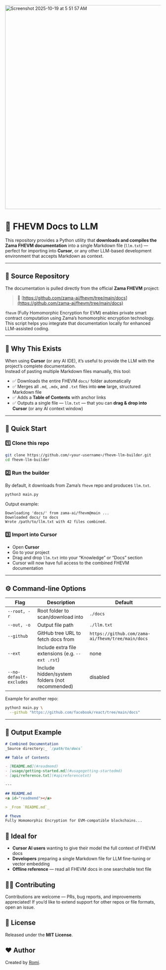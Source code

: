 <img width="939" height="658" alt="Screenshot 2025-10-19 at 5 51 57 AM" src="https://github.com/user-attachments/assets/80e9838c-af8f-4e64-81f0-2a3eee772539" />

# 🧠 FHEVM Docs to LLM

This repository provides a Python utility that **downloads and compiles the Zama FHEVM documentation** into a single Markdown file (`llm.txt`) — perfect for importing into **Cursor**, or any other LLM-based development environment that accepts Markdown as context.

---

## 📘 Source Repository

The documentation is pulled directly from the official **Zama FHEVM** project:

> 🔗 [https://github.com/zama-ai/fhevm/tree/main/docs](https://github.com/zama-ai/fhevm/tree/main/docs)

`fhevm` (Fully Homomorphic Encryption for EVM) enables private smart contract computation using Zama’s homomorphic encryption technology.  
This script helps you integrate that documentation locally for enhanced LLM-assisted coding.

---

## 🧩 Why This Exists

When using **Cursor** (or any AI IDE), it’s useful to provide the LLM with the project’s complete documentation.  
Instead of pasting multiple Markdown files manually, this tool:

- ✅ Downloads the entire FHEVM `docs/` folder automatically  
- ✅ Merges all `.md`, `.mdx`, and `.txt` files into **one** large, structured Markdown file  
- ✅ Adds a **Table of Contents** with anchor links  
- ✅ Outputs a single file — `llm.txt` — that you can **drag & drop into Cursor** (or any AI context window)

---

## 🚀 Quick Start

### 1️⃣ Clone this repo

```bash
git clone https://github.com/<your-username>/fhevm-llm-builder.git
cd fhevm-llm-builder
````

### 2️⃣ Run the builder

By default, it downloads from Zama’s `fhevm` repo and produces `llm.txt`.

```bash
python3 main.py
```

Output example:

```
Downloading 'docs/' from zama-ai/fhevm@main ...
Downloaded docs/ to docs
Wrote /path/to/llm.txt with 42 files combined.
```

### 3️⃣ Import into Cursor

* Open **Cursor**
* Go to your project
* Drag and drop `llm.txt` into your “Knowledge” or “Docs” section
* Cursor will now have full access to the combined FHEVM documentation

---

## ⚙️ Command-line Options

| Flag                    | Description                                       | Default                                           |
| ----------------------- | ------------------------------------------------- | ------------------------------------------------- |
| `--root, -r`            | Root folder to scan/download into                 | `./docs`                                          |
| `--out, -o`             | Output file path                                  | `./llm.txt`                                       |
| `--github`              | GitHub tree URL to fetch docs from                | `https://github.com/zama-ai/fhevm/tree/main/docs` |
| `--ext`                 | Include extra file extensions (e.g. `--ext .rst`) | none                                              |
| `--no-default-excludes` | Include hidden/system folders (not recommended)   | disabled                                          |

Example for another repo:

```bash
python3 main.py \
  --github "https://github.com/facebook/react/tree/main/docs"
```

---

## 📁 Output Example

```markdown
# Combined Documentation
_Source directory:_ `/path/to/docs`

## Table of Contents

- [README.md](#readmemd)
- [usage/getting-started.md](#usagegetting-startedmd)
- [api/reference.txt](#apireferencetxt)

---

## README.md
<a id="readmemd"></a>

> _From `README.md`_

# fhevm
Fully Homomorphic Encryption for EVM-compatible blockchains...
```


## 🧠 Ideal for

* **Cursor AI users** wanting to give their model the full context of FHEVM docs
* **Developers** preparing a single Markdown file for LLM fine-tuning or vector embedding
* **Offline reference** — read all FHEVM docs in one searchable text file

## 🧑‍💻 Contributing

Contributions are welcome — PRs, bug reports, and improvements appreciated!
If you’d like to extend support for other repos or file formats, open an issue.

## 🪪 License

Released under the **MIT License**.

## ❤️ Author

Created by [Romi](https://x.com/romispectrum).
